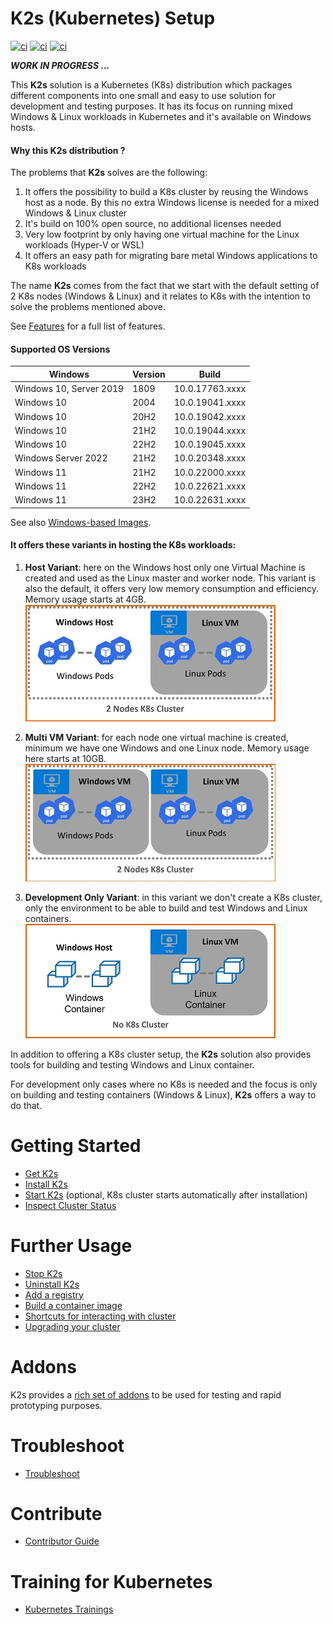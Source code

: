 <!--
SPDX-FileCopyrightText: © 2023 Siemens Healthcare GmbH

SPDX-License-Identifier: MIT
-->

# K2s (Kubernetes) Setup 
[![ci](https://github.com/Siemens-Healthineers/K2s/actions/workflows/ci-unit-tests.yml/badge.svg)](https://github.com/Siemens-Healthineers/K2s/actions/workflows/ci-unit-tests.yml)
[![ci](https://github.com/Siemens-Healthineers/K2s/actions/workflows/build-k2s-cli.yml/badge.svg)](https://github.com/Siemens-Healthineers/K2s/actions/workflows/build-k2s-cli.yml)
[![ci](https://github.com/Siemens-Healthineers/K2s/actions/workflows/build-k2s-artifacts.yml/badge.svg)](https://github.com/Siemens-Healthineers/K2s/actions/workflows/build-k2s-artifacts.yml)

***WORK IN PROGRESS ...***

This **K2s** solution is a Kubernetes (K8s) distribution which packages different components
into one small and easy to use solution for development and testing purposes. It has its focus on running mixed Windows & Linux workloads in Kubernetes and it's available on Windows hosts.

#### Why this **K2s** distribution ?

The problems that **K2s** solves are the following:
1. It offers the possibility to build a K8s cluster by reusing the Windows host as a node.
By this no extra Windows license is needed for a mixed Windows & Linux cluster
2. It's build on 100% open source, no additional licenses needed
3. Very low footprint by only having one virtual machine for the Linux workloads (Hyper-V or WSL)
4. It offers an easy path for migrating bare metal Windows applications to K8s workloads

The name **K2s** comes from the fact that we start with the default setting of 2 K8s nodes (Windows & Linux) and it relates to K8s with the intention to solve the problems mentioned above.

See [Features](/doc/K8s_Features.md) for a full list of features.

#### Supported OS Versions
| Windows                 | Version | Build           |
| ----------------------- | ------- | --------------- |
| Windows 10, Server 2019 | 1809    | 10.0.17763.xxxx |
| Windows 10              | 2004    | 10.0.19041.xxxx |
| Windows 10              | 20H2    | 10.0.19042.xxxx |
| Windows 10              | 21H2    | 10.0.19044.xxxx |
| Windows 10              | 22H2    | 10.0.19045.xxxx |
| Windows Server 2022     | 21H2    | 10.0.20348.xxxx |
| Windows 11              | 21H2    | 10.0.22000.xxxx |
| Windows 11              | 22H2    | 10.0.22621.xxxx |
| Windows 11              | 23H2    | 10.0.22631.xxxx |

See also [Windows-based Images](./smallsetup/ps-modules/windows-support/README.md).

#### It offers these variants in hosting the K8s workloads:
1. **Host Variant**: here on the Windows host only one Virtual Machine is created and used as the Linux master and worker node.
This variant is also the default, it offers very low memory consumption and efficiency. Memory usage starts at 4GB.
<br>![Image](/doc/assets/VariantHost400.jpg)<br>

2. **Multi VM Variant**: for each node one virtual machine is created, minimum we have one Windows and one Linux node. Memory usage here starts at 10GB.
<br>![Image](/doc/assets/VariantMultiVM400.jpg)<br>

3. **Development Only Variant**: in this variant we don't create a K8s cluster, only the environment to be able to build and test Windows and Linux containers.
<br>![Image](/doc/assets/VariantDevOnly400.jpg)<br>

In addition to offering a K8s cluster setup, the **K2s** solution also provides tools for building and testing Windows and Linux container.

For development only cases where no K8s is needed and the focus is only on building and testing containers (Windows & Linux), **K2s** offers a
way to do that.

# Getting Started
- [Get K2s](doc/K8s_Get-K2s.md)
- [Install K2s](doc/k2scli/install-uninstall_cmd.md#installing-small-k8s-setup-natively)
- [Start K2s](doc/k2scli/start-stop_cmd.md) (optional, K8s cluster starts automatically after installation)
- [Inspect Cluster Status](doc/k2scli/start-stop_cmd.md#inspect-cluster-status)

# Further Usage
- [Stop K2s](doc/k2scli/start-stop_cmd.md#stopping-kubernetes-cluster)
- [Uninstall K2s](doc/k2scli/install-uninstall_cmd.md#uninstalling-small-k8s-setup)
- [Add a registry](doc/K8s_AddRegistry.md)
- [Build a container image](doc/K8s_BuildingAContainer.md)
- [Shortcuts for interacting with cluster](doc/K8s_Shortcuts.md)
- [Upgrading your cluster](doc/K8s_Upgrade.md)

# Addons
K2s provides a [rich set of addons](./addons/README.md) to be used for testing and rapid prototyping purposes.

# Troubleshoot
- [Troubleshoot](doc/K8s_Troubleshoot.md)

# Contribute
- [Contributor Guide](doc/contributing/CONTRIBUTING.md)

# Training for Kubernetes
- [Kubernetes Trainings](doc/K8s_Trainings.md)

